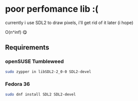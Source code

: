 # poor perfomance lib :(

currently i use SDL2 to draw pixels, i'll get rid of it later (i hope)

O(n^inf) 😋

## Requirements

### openSUSE Tumbleweed 
```bash
sudo zypper in libSDL2-2_0-0 SDL2-devel
```

### Fedora 36
```bash
sudo dnf install SDL2 SDL2-devel 
```
